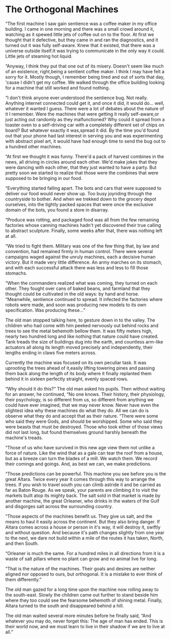 # The Orthogonal Machines

“The first machine I saw gain sentience was a coffee maker in my office building. I came in one morning and there was a small crowd around it, watching as it spewed little jets of coffee out on to the floor. At first we thought that it defective, but they came in and ran the diagnostics, and it turned out it was fully self-aware. Knew that it existed, that there was a universe outside itself.It was trying to communicate in the only way it could. Little jets of steaming hot liquid.

“Anyway, I think they put that one out of its misery. Doesn't seem like much of an existence, right,being a sentient coffee maker. I think I may have felt a  sorry for it. Mostly though, I remember being tired and out of sorts that day, 'cause I didn't get my coffee. We walked through the office building looking for a machine that still worked and found nothing.

“I don't think anyone ever understood the sentience bug. Not really. Anything internet connected could get it, and once it did, it would do... well, whatever it wanted I guess. There were a lot of debates about the nature of it I remember. Were the machines that were getting it really self-aware,or just acting out randomly as they malfunctioned? Why could it spread from a toaster oven to a self-driving car with a completely different set of chips on board? But whatever exactly it was,spread it did. By the time you'd found out that your phone had last interest in serving you and was experimenting with abstract pixel art, it would have had enough time to send the bug out to a hundred other machines.

“At first we thought it was funny. There'd a pack of harvest combines in the news, all driving in circles around each other. We'd make jokes that they were dancing with each other, that they just wanted to have a party. But pretty soon we started to realize that those were the combines that were supposed to be bringing in our food.

“Everything started falling apart. The bots and cars that were supposed to deliver our food would never show up. Too busy joyriding through the countryside to bother. And when we trekked down to the grocery depot ourselves, into the tightly packed spaces that were once the exclusive domain of the bots, you found a store in disarray.

“Produce was rotting, and packaged food was all from the few remaining factories whose canning machines hadn't yet discovered their true calling to abstract sculpture. Finally, some weeks after that, there was nothing left at all.

“We tried to fight them. Military was one of the few thing that, by law and convention, had remained firmly in human control. There were several campaigns waged against the unruly machines, each a decisive human victory. But it made very little difference. An army marches on its stomach, and with each successful attack there was less and less to fill those stomachs.

“When the commanders realized what was coming, they turned on each other. They fought over cans of baked beans, and farmland that they thought could be cultivated in the old ways: by hand and horse.
“Meanwhile, sentience continued to spread. It infected the factories where robots were made, and soon was producing new models to its own specification. Was producing these...”

The old man stopped talking here, to gesture down in to the valley. The children who had come with him peeked nervously out behind rocks and trees to see the metal behemoth bellow them. It was fifty meters high, nearly two hundred long and like nothing that nature could have created. Tank treads the size of buildings dug into the earth, and countless arm-like actuators all along its length moved precisely and independently, their lengths ending in claws five meters across.

Currently the machine was focused on its own peculiar task. It was uprooting the trees ahead of it,easily lifting towering pines and passing them back along the length of its body where it finally replanted them behind it in sixteen perfectly straight, evenly spaced rows.

“Why should it do this?” The old man asked his pupils. Then without waiting for an answer, he continued, “No one knows. Their history, their physiology, their psychology, is so different from us, so different from anything we could have ever imagined, that we may never know. Never have even the slightest idea why these machines do what they do. All we can do is observe what they do and accept that as their nature.
“There were some who said they were Gods, and should be worshipped. Some who said they were beasts that must be destroyed. Those who took either of those views did not last long, but found themselves ground harshly beneath the machine's treads.

“Those of us who have survived in this new age view them not unlike a force of nature. Like the wind that as a gale can tear the roof from a house, but as a breeze can turn the blades of a mill. We watch them. We record their comings and goings. And, as best we can, we make predictions.

“Those predictions can be powerful. This machine you see before you is the great Altara. Twice every year it comes through this way to arrange the trees. If you wish to travel south you can climb astride it and be carried as far as Baton Rouge. As we speak, your parents are climbing it to visit the markets built atop its mighty back. The salt sold in that market is made by another machine, the great Orleaner, who drinks in the waters of the Gulf and disgorges salt across the surrounding country.

“Those aspects of the machines benefit us. They give us salt, and the means to haul it easily across the continent. But they also bring danger. If Altara comes across a house or person in it's way, it will destroy it, swiftly and without question. And because it's path changes slightly from one year to the next, we dare not build within a mile of the routes it has taken, North, and then South.

“Orleaner is much the same. For a hundred miles in all directions from it is a waste of salt pillars where no plant can grow and no animal live for long.

“That is the nature of the machines. Their goals and desires are neither aligned nor opposed to ours, but orthogonal. It is a mistake to ever think of them differently.”

The old man gazed for a long time upon the machine now rolling away to the south-east. Slowly the children came out further to stand beside him where they too could see the fearsome behemoth of shining metal. Finally, Altara turned to the south and disappeared behind a hill.

The old man waited several more minutes before he finally said, “And whatever you may do, never forget this: The age of man has ended. This is their world now, and we must learn to live in their shadow if we are to live at all.”